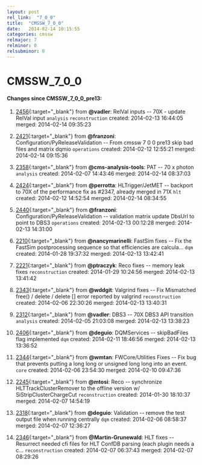 ```yaml
---
layout: post
rel_link:  "7_0_0"
title:  "CMSSW_7_0_0"
date:   2014-02-14 10:15:55
categories: cmssw
relmajor: 7
relminor: 0
relsubminor: 0
---
```


# CMSSW_7_0_0
#### Changes since CMSSW_7_0_0_pre13:

1. [2456](http://github.com/cms-sw/cmssw/pull/2456){:target="_blank"}  from **@vadler**: RelVal inputs -- 70X - update RelVal input `analysis`  `reconstruction`  created: 2014-02-13 16:44:05 merged: 2014-02-14 09:35:23

2. [2421](http://github.com/cms-sw/cmssw/pull/2421){:target="_blank"}  from **@franzoni**: Configuration/PyReleaseValidation -- From cmssw 7 0 0 pre13 skip bad files and matrix dqmio `operations`  created: 2014-02-12 12:55:21 merged: 2014-02-14 09:15:36

3. [2358](http://github.com/cms-sw/cmssw/pull/2358){:target="_blank"}  from **@cms-analysis-tools**: PAT -- 70 x photon `analysis`  created: 2014-02-07 14:43:46 merged: 2014-02-14 08:37:03

4. [2424](http://github.com/cms-sw/cmssw/pull/2424){:target="_blank"}  from **@perrotta**: HLTrigger/JetMET -- backport to 70X of the performance fix as #2347, already merged in 71X `hlt`  created: 2014-02-12 14:52:54 merged: 2014-02-14 08:34:55

5. [2440](http://github.com/cms-sw/cmssw/pull/2440){:target="_blank"}  from **@franzoni**: Configuration/PyReleaseValidation -- validation matrix update DbsUrl to point to DBS3 `operations`  created: 2014-02-13 00:12:28 merged: 2014-02-13 14:31:00

6. [2210](http://github.com/cms-sw/cmssw/pull/2210){:target="_blank"}  from **@nancymarinelli**: FastSim fixes -- Fix the FastSim postprocessing sequence so that efficiencies are calcula... `dqm`  created: 2014-01-28 19:37:32 merged: 2014-02-13 13:42:41

7. [2221](http://github.com/cms-sw/cmssw/pull/2221){:target="_blank"}  from **@ptraczyk**:  Reco fixes -- memory leak fixes `reconstruction`  created: 2014-01-29 10:24:56 merged: 2014-02-13 13:41:42

8. [2343](http://github.com/cms-sw/cmssw/pull/2343){:target="_blank"}  from **@wddgit**: Valgrind fixes -- Fix Mismatched free() / delete / delete [] error reported by valgrind `reconstruction`  created: 2014-02-06 22:30:26 merged: 2014-02-13 13:40:31

9. [2312](http://github.com/cms-sw/cmssw/pull/2312){:target="_blank"}  from **@vadler**: DBS3 -- 70X DBS3 API transition `analysis`  created: 2014-02-05 21:03:08 merged: 2014-02-13 13:38:23

10. [2406](http://github.com/cms-sw/cmssw/pull/2406){:target="_blank"}  from **@deguio**: DQMServices -- skipBadFiles flag implemented `dqm`  created: 2014-02-11 18:46:56 merged: 2014-02-13 13:36:52

11. [2344](http://github.com/cms-sw/cmssw/pull/2344){:target="_blank"}  from **@wmtan**: FWCore/Utilities Fixes -- Fix bug that prevents putting a long long or unsigned long long into an event. `core`  created: 2014-02-06 23:54:30 merged: 2014-02-10 09:47:36

12. [2245](http://github.com/cms-sw/cmssw/pull/2245){:target="_blank"}  from **@mtosi**: Reco -- synchronize HLTTrackClusterRemover to the offline version w/ SiStripClusterChargeCut `reconstruction`  created: 2014-01-30 18:10:37 merged: 2014-02-07 14:54:19

13. [2318](http://github.com/cms-sw/cmssw/pull/2318){:target="_blank"}  from **@deguio**: Validation -- remove the test output file when running centrally `dqm`  created: 2014-02-06 08:58:37 merged: 2014-02-07 12:36:27

14. [2346](http://github.com/cms-sw/cmssw/pull/2346){:target="_blank"}  from **@Martin-Grunewald**: HLT fixes -- Resurrect needed cfi files for HLT ConfDB parsing (each plugin needs a c... `reconstruction`  created: 2014-02-07 06:37:43 merged: 2014-02-07 08:29:26
